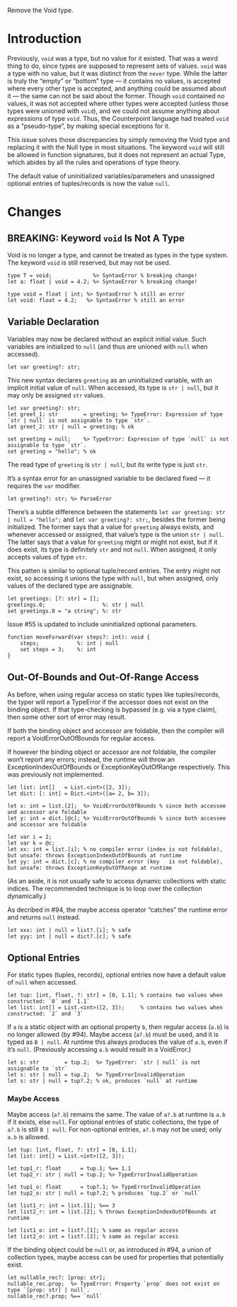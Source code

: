 Remove the Void type.

# Introduction
Previously, `void` was a type, but no value for it existed. That was a weird thing to do, since types are supposed to represent sets of values. `void` was a type with no value, but it was distinct from the `never` type. While the latter is truly the “empty” or “bottom” type — it contains no values, is accepted where every other type is accepted, and anything could be assumed about it — the same can not be said about the former. Though `void` contained no values, it was not accepted where other types were accepted (unless those types were unioned with `void`), and we could not assume anything about expressions of type `void`. Thus, the Counterpoint language had treated `void` as a “pseudo-type”, by making special exceptions for it.

This issue solves those discrepancies by simply removing the Void type and replacing it with the Null type in most situations. The keyword `void` will still be allowed in function signatures, but it does not represent an actual Type, which abides by all the rules and operations of type theory.

The default value of uninitialized variables/parameters and unassigned optional entries of tuples/records is now the value `null`.

# Changes

## BREAKING: Keyword `void` Is Not A Type
Void is no longer a type, and cannot be treated as types in the type system. The keyword `void` is still reserved, but may not be used.
```cp
type T = void;             %> SyntaxError % breaking change!
let a: float | void = 4.2; %> SyntaxError % breaking change!

type void = float | int; %> SyntaxError % still an error
let void: float = 4.2;   %> SyntaxError % still an error
```

## Variable Declaration
Variables may now be declared without an explicit initial value. Such variables are initialized to `null` (and thus are unioned with `null` when accessed).
```cp
let var greeting?: str;
```
This new syntax declares `greeting` as an uninitialized variable, with an implicit initial value of `null`. When accessed, its type is `str | null`, but it may only be assigned `str` values.
```cp
let var greeting?: str;
let greet_1: str        = greeting; %> TypeError: Expression of type `str | null` is not assignable to type `str`.
let greet_2: str | null = greeting; % ok

set greeting = null;    %> TypeError: Expression of type `null` is not assignable to type `str`.
set greeting = "hello"; % ok
```
The read type of `greeting` is `str | null`, but its write type is just `str`.

It’s a syntax error for an unassigned variable to be declared fixed — it requires the `var` modifier.
```cp
let greeting?: str; %> ParseError
```

There’s a subtle difference between the statements `let var greeting: str | null = "hello";` and `let var greeting?: str;`, besides the former being initialized. The former says that a value for `greeting` always exists, and whenever accessed or assigned, that value’s type is the union `str | null`. The latter says that a value for `greeting` might or might not exist, but if it does exist, its type is definitely `str` and not `null`. When assigned, it only accepts values of type `str`.

This patten is similar to optional tuple/record entries. The entry might not exist, so accessing it unions the type with `null`, but when assigned, only values of the declared type are assignable.
```cp
let greetings: [?: str] = [];
greetings.0;                  %: str | null
set greetings.0 = "a string"; %: str
```

Issue #55 is updated to include uninitialized optional parameters.
```cp
function moveForward(var steps?: int): void {
	steps;            %: int | null
	set steps = 3;    %: int
}
```

## Out-Of-Bounds and Out-Of-Range Access
As before, when using regular access on static types like tuples/records, the typer will report a TypeError if the accessor does not exist on the binding object. If that type-checking is bypassed (e.g. via a type claim), then some other sort of error may result.

If both the binding object and accessor are foldable, then the compiler will report a VoidErrorOutOfBounds for regular access.

If however the binding object or accessor are *not* foldable, the compiler won’t report any errors; instead, the runtime will throw an ExceptionIndexOutOfBounds or ExceptionKeyOutOfRange respectively. This was previously not implemented.

```cp
let list: int[]   = List.<int>([2, 3]);
let dict: [: int] = Dict.<int>([a= 2, b= 3]);

let x: int = list.[2];  %> VoidErrorOutOfBounds % since both accessee and accessor are foldable
let y: int = dict.[@c]; %> VoidErrorOutOfBounds % since both accessee and accessor are foldable

let var i = 2;
let var k = @c;
let xx: int = list.[i]; % no compiler error (index is not foldable), but unsafe: throws ExceptionIndexOutOfBounds at runtime
let yy: int = dict.[c]; % no compiler error (key   is not foldable), but unsafe: throws ExceptionKeyOutOfRange at runtime
```
(As an aside, it is not usually safe to access dynamic collections with static indices. The recommended technique is to loop over the collection dynamically.)

As decribed in #94, the maybe access operator “catches” the runtime error and returns `null` instead.
```cp
let xxx: int | null = list?.[i]; % safe
let yyy: int | null = dict?.[c]; % safe
```

## Optional Entries
For static types (tuples, records), optional entries now have a default value of `null` when accessed.
```cp
let tup: [int, float, ?: str] = [0, 1.1]; % contains two values when constructed: `0` and `1.1`
let list: int[] = List.<int>([2, 3]);     % contains two values when constructed: `2` and `3`
```
If `a` is a static object with an optional property `b`, then regular access (`a.b`) is no longer allowed (by #94). Maybe access (`a?.b`) must be used, and it is typed as `B | null`. At runtime this always produces the value of `a.b`, even if it’s `null`. (Previously accessing `a.b` would result in a VoidError.)
```cp
let s: str        = tup.2;  %> TypeError: `str | null` is not assignable to `str`
let s: str | null = tup.2;  %> TypeErrorInvalidOperation
let s: str | null = tup?.2; % ok, produces `null` at runtime
```

### Maybe Access
Maybe access (`a?.b`) remains the same. The value of `a?.b` at runtime is `a.b` if it exists, else `null`. For optional entries of static collections, the type of `a?.b` is still `B | null`. For non-optional entries, `a?.b` may not be used; only `a.b` is allowed.
```cp
let tup: [int, float, ?: str] = [0, 1.1];
let list: int[] = List.<int>([2, 3]);

let tup1_r: float      = tup.1; %== 1.1
let tup2_r: str | null = tup.2; %> TypeErrorInvalidOperation

let tup1_o: float      = tup?.1; %> TypeErrorInvalidOperation
let tup2_o: str | null = tup?.2; % produces `tup.2` or `null`

let list1_r: int = list.[1]; %== 3
let list2_r: int = list.[2]; % throws ExceptionIndexOutOfBounds at runtime

let list1_o: int = list?.[1]; % same as regular access
let list2_o: int = list?.[2]; % same as regular access
```
If the binding object could be `null` or, as introduced in #94, a union of collection types, maybe access can be used for properties that potentially exist.
```cp
let nullable_rec?: [prop: str];
nullable_rec.prop;  %> TypeError: Property `prop` does not exist on type `[prop: str] | null`.
nullable_rec?.prop; %== `null`
```
